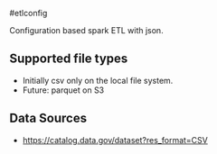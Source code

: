 #etlconfig

Configuration based spark ETL with json.

## Supported file types

- Initially csv only on the local file system.
- Future:  parquet on S3

## Data Sources

- https://catalog.data.gov/dataset?res_format=CSV